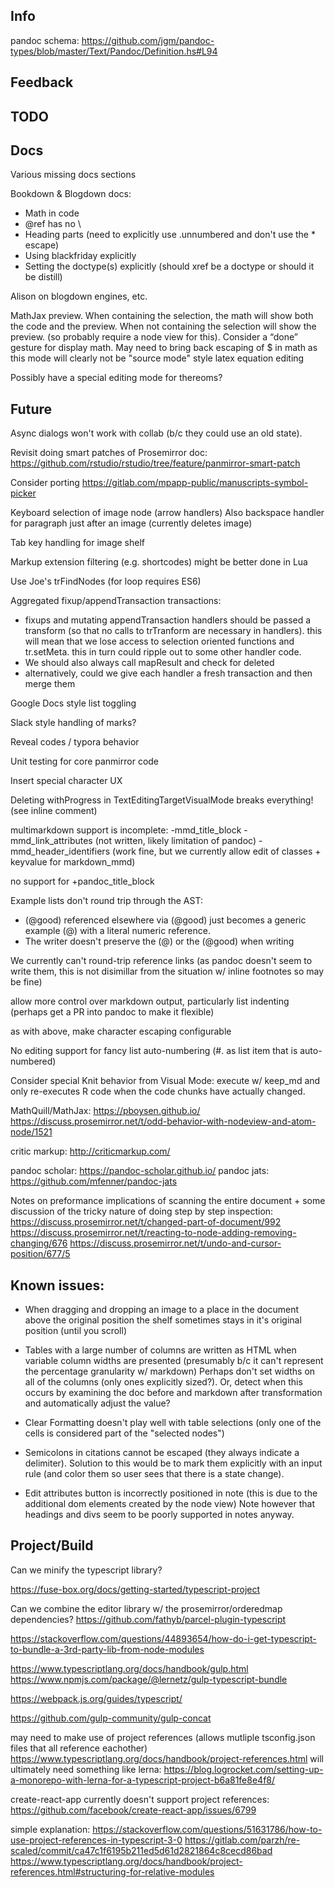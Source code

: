 ## Info

pandoc schema: <https://github.com/jgm/pandoc-types/blob/master/Text/Pandoc/Definition.hs#L94>

## Feedback

## TODO

## Docs

Various missing docs sections

Bookdown & Blogdown docs:
  - Math in code
  - @ref has no \
  - Heading parts (need to explicitly use .unnumbered and don't use the \* escape)
  - Using blackfriday explicitly
  - Setting the doctype(s) explicitly (should xref be a doctype or should it be distill)


Alison on blogdown engines, etc.

MathJax preview. When containing the selection, the math will show both the code and the preview. When not containing the selection will show the preview. (so probably require a node view for this). Consider a “done” gesture for display math. May need to bring back
escaping of $ in math as this mode will clearly not be "source mode" style latex equation editing

Possibly have a special editing mode for thereoms?

## Future

Async dialogs won't work with collab (b/c they could use an old state).

Revisit doing smart patches of Prosemirror doc: https://github.com/rstudio/rstudio/tree/feature/panmirror-smart-patch

Consider porting https://gitlab.com/mpapp-public/manuscripts-symbol-picker

Keyboard selection of image node (arrow handlers)
Also backspace handler for paragraph just after an image (currently deletes image)

Tab key handling for image shelf

Markup extension filtering (e.g. shortcodes) might be better done in Lua

Use Joe's trFindNodes (for loop requires ES6)

Aggregated fixup/appendTransaction transactions:
- fixups and mutating appendTransaction handlers should be passed a transform 
(so that no calls to trTranform are necessary in handlers). this will mean
that we lose access to selection oriented functions and tr.setMeta. this in 
turn could ripple out to some other handler code. 
- We should also always call mapResult and check for deleted
- alternatively, could we give each handler a fresh transaction and then merge them

Google Docs style list toggling

Slack style handling of marks?

Reveal codes / typora behavior

Unit testing for core panmirror code

Insert special character UX

Deleting withProgress in TextEditingTargetVisualMode breaks everything! (see inline comment)


multimarkdown support is incomplete: -mmd\_title\_block -mmd\_link\_attributes (not written, likely limitation of pandoc) -mmd\_header\_identifiers (work fine, but we currently allow edit of classes + keyvalue for markdown\_mmd)

no support for +pandoc\_title\_block

Example lists don't round trip through the AST:
  - (@good) referenced elsewhere via (@good) just becomes a generic example (@) with a literal numeric reference.
  - The writer doesn't preserve the (@) or the (@good) when writing

We currently can't round-trip reference links (as pandoc doesn't seem to write them, this is not disimillar from the situation w/ inline footnotes so may be fine)

allow more control over markdown output, particularly list indenting (perhaps get a PR into pandoc to make it flexible)

as with above, make character escaping configurable

No editing support for fancy list auto-numbering (\#. as list item that is auto-numbered)

Consider special Knit behavior from Visual Mode: execute w/ keep_md and only re-executes R code when the code chunks have actually changed.

MathQuill/MathJax: <https://pboysen.github.io/> <https://discuss.prosemirror.net/t/odd-behavior-with-nodeview-and-atom-node/1521>

critic markup: <http://criticmarkup.com/>

pandoc scholar: <https://pandoc-scholar.github.io/> pandoc jats: <https://github.com/mfenner/pandoc-jats>

Notes on preformance implications of scanning the entire document + some discussion of the tricky nature of doing step by step inspection: <https://discuss.prosemirror.net/t/changed-part-of-document/992> <https://discuss.prosemirror.net/t/reacting-to-node-adding-removing-changing/676> <https://discuss.prosemirror.net/t/undo-and-cursor-position/677/5>

## Known issues:

- When dragging and dropping an image to a place in the document above the original position the shelf sometimes
  stays in it's original position (until you scroll)

- Tables with a large number of columns are written as HTML when variable column widths are presented 
  (presumably b/c it can't represent the percentage  granularity w/ markdown) Perhaps don't set widths 
  on all of the columns (only ones explicitly sized?). Or, detect when this occurs by examining the doc before
  and markdown after transformation and automatically adjust the value?

- Clear Formatting doesn't play well with table selections (only one of the cells is considered part of the "selected nodes")

- Semicolons in citations cannot be escaped (they always indicate a delimiter). Solution to this would be
  to mark them explicitly with an input rule (and color them so user sees that there is a state change).

- Edit attributes button is incorrectly positioned in note (this is due to the additional dom elements created by the node view)
  Note however that headings and divs seem to be poorly supported in notes anyway.

## Project/Build

Can we minify the typescript library?

<https://fuse-box.org/docs/getting-started/typescript-project>

Can we combine the editor library w/ the prosemirror/orderedmap dependencies? <https://github.com/fathyb/parcel-plugin-typescript>

<https://stackoverflow.com/questions/44893654/how-do-i-get-typescript-to-bundle-a-3rd-party-lib-from-node-modules>

<https://www.typescriptlang.org/docs/handbook/gulp.html> <https://www.npmjs.com/package/@lernetz/gulp-typescript-bundle>

<https://webpack.js.org/guides/typescript/>

<https://github.com/gulp-community/gulp-concat>

may need to make use of project references (allows mutliple tsconfig.json files that all reference eachother) <https://www.typescriptlang.org/docs/handbook/project-references.html> will ultimately need something like lerna: <https://blog.logrocket.com/setting-up-a-monorepo-with-lerna-for-a-typescript-project-b6a81fe8e4f8/>

create-react-app currently doesn't support project references: <https://github.com/facebook/create-react-app/issues/6799>

simple explanation: <https://stackoverflow.com/questions/51631786/how-to-use-project-references-in-typescript-3-0> <https://gitlab.com/parzh/re-scaled/commit/ca47c1f6195b211ed5d61d2821864c8cecd86bad> <https://www.typescriptlang.org/docs/handbook/project-references.html#structuring-for-relative-modules>
